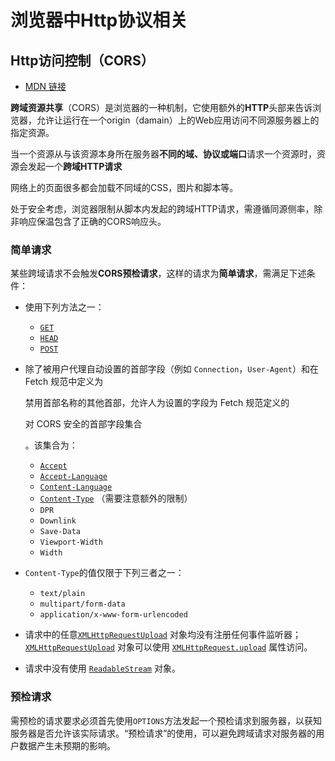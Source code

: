 # 浏览器中Http协议相关



## Http访问控制（CORS）

+ [MDN 链接](https://developer.mozilla.org/zh-CN/docs/Web/HTTP/Access_control_CORS#Preflighted_requests)

  

**跨域资源共享**（CORS）是浏览器的一种机制，它使用额外的**HTTP**头部来告诉浏览器，允许让运行在一个origin（damain）上的Web应用访问不同源服务器上的指定资源。

当一个资源从与该资源本身所在服务器**不同的域、协议或端口**请求一个资源时，资源会发起一个**跨域HTTP请求**

网络上的页面很多都会加载不同域的CSS，图片和脚本等。

处于安全考虑，浏览器限制从脚本内发起的跨域HTTP请求，需遵循同源侧率，除非响应保温包含了正确的CORS响应头。



### 简单请求

某些跨域请求不会触发**CORS预检请求**，这样的请求为**简单请求**，需满足下述条件：

- 使用下列方法之一：

  - [`GET`](https://developer.mozilla.org/zh-CN/docs/Web/HTTP/Methods/GET)
  - [`HEAD`](https://developer.mozilla.org/zh-CN/docs/Web/HTTP/Methods/HEAD)
  - [`POST`](https://developer.mozilla.org/zh-CN/docs/Web/HTTP/Methods/POST)

- 除了被用户代理自动设置的首部字段（例如 `Connection`，`User-Agent`）和在 Fetch 规范中定义为 

  禁用首部名称的其他首部，允许人为设置的字段为 Fetch 规范定义的 

  对 CORS 安全的首部字段集合

  。该集合为：

  - [`Accept`](https://developer.mozilla.org/zh-CN/docs/Web/HTTP/Headers/Accept)
  - [`Accept-Language`](https://developer.mozilla.org/zh-CN/docs/Web/HTTP/Headers/Accept-Language)
  - [`Content-Language`](https://developer.mozilla.org/zh-CN/docs/Web/HTTP/Headers/Content-Language)
  - [`Content-Type`](https://developer.mozilla.org/zh-CN/docs/Web/HTTP/Headers/Content-Type) （需要注意额外的限制）
  - `DPR`
  - `Downlink`
  - `Save-Data`
  - `Viewport-Width`
  - `Width`

- `Content-Type`的值仅限于下列三者之一：

  - `text/plain`
  - `multipart/form-data`
  - `application/x-www-form-urlencoded`

- 请求中的任意[`XMLHttpRequestUpload`](https://developer.mozilla.org/zh-CN/docs/Web/API/XMLHttpRequestUpload) 对象均没有注册任何事件监听器；[`XMLHttpRequestUpload`](https://developer.mozilla.org/zh-CN/docs/Web/API/XMLHttpRequestUpload) 对象可以使用 [`XMLHttpRequest.upload`](https://developer.mozilla.org/zh-CN/docs/Web/API/XMLHttpRequest/upload) 属性访问。

- 请求中没有使用 [`ReadableStream`](https://developer.mozilla.org/zh-CN/docs/Web/API/ReadableStream) 对象。

### 预检请求

需预检的请求要求必须首先使用`OPTIONS`方法发起一个预检请求到服务器，以获知服务器是否允许该实际请求。“预检请求”的使用，可以避免跨域请求对服务器的用户数据产生未预期的影响。

